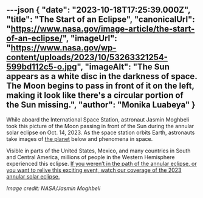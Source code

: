 ---json
{
  "date": "2023-10-18T17:25:39.000Z",
  "title": "The Start of an Eclipse",
  "canonicalUrl": "https://www.nasa.gov/image-article/the-start-of-an-eclipse/",
  "imageUrl": "https://www.nasa.gov/wp-content/uploads/2023/10/53263321254-599bd112c5-o.jpg",
  "imageAlt": "The Sun appears as a white disc in the darkness of space. The Moon begins to pass in front of it on the left, making it look like there's a circular portion of the Sun missing.",
  "author": "Monika Luabeya"
}
---

While aboard the International Space Station, astronaut Jasmin Moghbeli took this picture of the Moon passing in front of the Sun during the annular solar eclipse on Oct. 14, 2023. As the space station orbits Earth, astronauts take images of [the planet](https://eol.jsc.nasa.gov/) below and phenomena in space.

Visible in parts of the United States, Mexico, and many countries in South and Central America, millions of people in the Western Hemisphere experienced this eclipse. [If you weren’t in the path of the annular eclipse, or you want to relive this exciting event, watch our coverage of the 2023 annular solar eclipse.](https://youtu.be/LlY79zjud-Q)

_Image credit: NASA/Jasmin Moghbeli_
